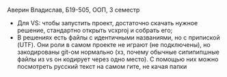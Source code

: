 Аверин Владислав, Б19-505, ООП, 3 семестр

 - Для VS: чтобы запустить проект, достаточно скачать нужное решение, стандартно открыть vcxproj и собрать его;
 - В решениях есть файлы с идентичными названиями, но с припиской (UTF). Они роли в самом проекте не играют (не подключены), но закодированы git-ом нормально (хз, почему обычные сипипипшные файлы из vs он кодирует через одно место). С помощью них можно посмотреть русский текст на самом гите, не качая папки